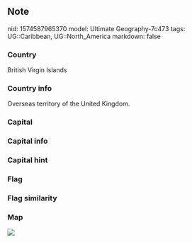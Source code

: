 ## Note
nid: 1574587965370
model: Ultimate Geography-7c473
tags: UG::Caribbean, UG::North_America
markdown: false

### Country
British Virgin Islands

### Country info
Overseas territory of the United Kingdom.

### Capital


### Capital info


### Capital hint


### Flag


### Flag similarity


### Map
<img src="ug-map-british_virgin_islands.png">
